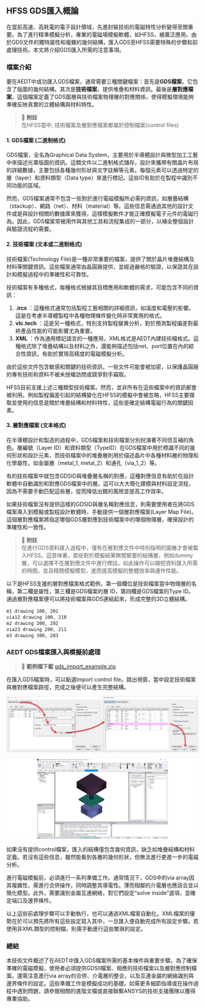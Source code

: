 HFSS GDS匯入概論
---
在當前高速、高耗電的電子設計領域，先進封裝技術的電磁特性分析變得至關重要。為了進行精準模擬分析，專業的電磁場模擬軟體，如HFSS，被廣泛應用。由於GDS文件的獨特屬性和複雜的幾何結構，匯入GDS至HFSS需要特殊的步驟和前處理技術。本文將介紹GDS匯入所需的注意事項。

### 檔案介紹
要在AEDT中成功匯入GDS檔案，通常需要三種關鍵檔案：首先是**GDS檔案**，它包含了版圖的幾何結構。其次是**技術檔案**，提供堆疊和材料資訊。最後是**層對應檔案**，這個檔案定義了GDS圖層與技術檔案物理層的對應關係，使得模擬環境能夠準確反映真實的立體結構與材料特性。

> :memo: **附註**<br>在HFSS當中, 技術檔案及層對應檔案都屬於控制檔案(control files)

#### 1. GDS檔案 (二進制格式)

GDS檔案，全名為Graphical Data System，主要用於半導體設計與微型加工工藝中來描述光罩版圖的資訊。這類文件以二進制格式儲存，設計來攜帶有關晶片布局的詳細數據，主要包括各種幾何形狀與文字註解等元素。每個元素可以透過特定的層（layer）和資料類型（Data type）來進行標記。這些ID有助於在製程中識別不同功能的區域。

然而，GDS檔案通常不包含一些對於進行電磁模擬所必需的資訊，如層疊結構（stackup）、網路（net）、材料（material）等。這些信息需通過其他的設計文件或是與設計相關的數據庫來獲得，這樣模擬軟件才能正確模擬電子元件的電磁行為。因此，GDS檔案常被用作與其他工具和流程集成的一部分，以補全整個設計與驗證流程的需要。

#### 2. 技術檔案 (文本或二進制格式)

技術檔案(Technology File)是一種非常重要的檔案，提供了關於晶片堆疊結構及材料等關鍵資訊。這些檔案通常由晶圓廠提供，並經過嚴格的驗證，以保證其在設計和模擬過程中的準確性和可靠性。

技術檔案有多種格式，每種格式根據其目標應用和軟體的需求，可能包含不同的資訊： 
1. **.ircx** ：這種格式通常包括製程工藝相關的詳細資訊，如溫度和電壓的影響。這是在考慮半導體製程中各種物理條件變化時非常實用的格式。
2. **vlc.tech** ：這是另一種格式，特別支持製程變異分析，對於預測製程偏差對最終產品性能的可能影響尤為重要。 
3. **XML** ：作為通用標記語言的一種應用，XML格式是AEDT內建技術檔格式。這種格式除了堆疊結構以及材料之外，還能夠描述包括net、port位置在內的綜合性資訊，有助於實現高精度的電磁模擬分析。

由於這些文件包含敏感和關鍵的技術資訊，一些文件可能會被加密，以保護晶圓廠的專有技術和資料不被未授權訪問或競爭對手竊取。

HFSS目前支援上述三種類型技術檔案。然而，並非所有在這些檔案中的資訊都會被利用。例如製程偏差引起的結構變化在HFSS的模擬中會被忽略，HFSS主要擷取並使用的信息是關於堆疊結構和材料特性，這些是確定結構電磁行為的關鍵因素。

#### 3. 層對應檔案 (文本格式)

在半導體設計和製造的過程中，GDS檔案和技術檔案分別扮演著不同但互補的角色。層編號（Layer ID）和資料類型（TypeID）在GDS檔案中用於標識不同的幾何形狀和設計元素，而技術檔案中的堆疊層則用於描述晶片中各種材料層的物理和化學屬性，如金屬層（metal_1, metal_2）和通孔（via_1_2）等。

有的技術檔案中就包含GDSID與堆疊層名稱的對應，這種對應信息有助於在設計軟體中自動識別和對應GDS檔案中的層。這可以大大簡化建模與材料設定流程，因為不需要手動匹配這些層，從而降低出錯的風險並提高工作效率。

如果技術檔案沒有提供這樣的GDSID與層名稱對應信息，則需要使用者在將GDS檔案導入到模擬或製程設計軟體時，手動提供一個層對應檔案(Layer Map File)。這個層對應檔案將指定哪個GDS層對應到技術檔案中的哪個物理層，確保設計的準確性和一致性。

> :memo: **附註** <br> 在進行GDS資料匯入過程中，僅有在層對應文件中特別指明的圖層才會被載入HFSS。這意味著，那些對於模擬結果無關緊要的結構層，例如dummy層，可以選擇不在層對應文件中進行標註。如此操作可以縮短資料匯入所需的時間，並且精簡模擬模型，進而提高模擬的整體效率與運作性能。

以下是HFSS支援的層對應檔案格式範例，第一個欄位是技術檔案當中物理層的名稱，第二欄是屬性，第三欄是GDS檔案的層 ID，第四欄是GDS檔案的Type ID。通過層對應檔案便可以將技術檔案與GDS連結起來，形成完整的3D立體結構。

```
m1 drawing 100, 201
via12 drawing 100, 210
m2 drawing 200, 202
via23 drawing 200, 211
m3 drawing 300, 203
```

### AEDT GDS檔案匯入與模擬前處理

> :link: **範例檔下載**
[gds_import_example.zip](assets/gds_import_example.zip)

在匯入GDS檔案時，可以點選Import control file。跳出視窗，當中設定技術檔案與層對應檔案路徑，完成之後便可以產生完整結構。

![2024-04-25_05-11-07](/assets/2024-04-25_05-11-07.png)


![2024-04-25_05-10-39](/assets/2024-04-25_05-10-39.png)

如果沒有提供control檔案，匯入的結構僅包含幾何資訊，缺乏如堆疊結構和材料定義。若沒有這些信息，雖然能看到各層的幾何形狀，但無法進行更進一步的電磁分析。

進行電磁模擬前，必須進行一系列準備工作。通常情況下，GDS中的via array因其複雜性，需進行合併操作，同時調整其導電性。薄而相鄰的介電層也應該合並以簡化模型。此外，需要識別金屬互連網絡，對它們設定“solve inside”選項，並確定端口及邊界條件。

以上這些前處理步驟可以手動執行，也可以通過XML檔案自動化。XML檔案的優勢在於可以預先將所有這些設定寫入其中，一旦匯入便自動完成所有設定步驟。若使用非XML類型的控制檔，則需手動進行這些繁瑣的設定。

### 總結

本技術文件概述了在AEDT中匯入GDS檔案所需的基本條件與重要步驟。為了確保準確的電磁模擬，使用者必須提供GDSII檔案、相應的技術檔案以及層對應控制檔案。還需注意進行via array的合併、介電層的整合，以及互連金屬的網絡識別與邊界條件的設定。這些準備工作是模擬成功的基礎。如需更多細節指導或在操作過程中遇到問題，請參閱相關的進階文檔或直接聯繫ANSYS的技術支援團隊以獲得專業協助。